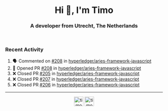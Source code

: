 <h1 align="center">Hi 👋, I'm Timo</h1>
<h3 align="center">A developer from Utrecht, The Netherlands</h3>
<br/>
<!-- https://github.com/rahuldkjain/github-profile-readme-generator --!>

<!--  <p align="left"><img src="https://github-readme-stats.vercel.app/api?username=timoglastra&show_icons=true&count_private=true&" alt="timoglastra" /></p> --!>

<!--
Github language stats
<p align="left"><img src="https://github-readme-stats.vercel.app/api/top-langs/?username=timoglastra&layout=compact" alt="timoglastra" /><p>
-->

<!-- Codestats language stats -->
<!-- <p align="left"><img src="https://codestats-readme.vercel.app/api/top-langs/?username=timoglastra&layout=compact&language_count=12" alt="timoglastra" /><p>    --!>
  
<h3>Recent Activity</h3>

<!--START_SECTION:activity-->
1. 🗣 Commented on [#208](https://github.com/hyperledger/aries-framework-javascript/issues/208) in [hyperledger/aries-framework-javascript](https://github.com/hyperledger/aries-framework-javascript)
2. 💪 Opened PR [#208](https://github.com/hyperledger/aries-framework-javascript/pull/208) in [hyperledger/aries-framework-javascript](https://github.com/hyperledger/aries-framework-javascript)
3. ❌ Closed PR [#205](https://github.com/hyperledger/aries-framework-javascript/pull/205) in [hyperledger/aries-framework-javascript](https://github.com/hyperledger/aries-framework-javascript)
4. ❌ Closed PR [#207](https://github.com/hyperledger/aries-framework-javascript/pull/207) in [hyperledger/aries-framework-javascript](https://github.com/hyperledger/aries-framework-javascript)
5. ❌ Closed PR [#206](https://github.com/hyperledger/aries-framework-javascript/pull/206) in [hyperledger/aries-framework-javascript](https://github.com/hyperledger/aries-framework-javascript)
<!--END_SECTION:activity-->

---

<p align="center">
<a href="https://twitter.com/timoglastra" target="blank"><img align="center" src="https://cdn.jsdelivr.net/npm/simple-icons@3.0.1/icons/twitter.svg" alt="timoglastra" height="30" width="30" /></a>
<a href="https://linkedin.com/in/timoglastra" target="blank"><img align="center" src="https://cdn.jsdelivr.net/npm/simple-icons@3.0.1/icons/linkedin.svg" alt="timoglastra" height="30" width="30" /></a>
</p>



